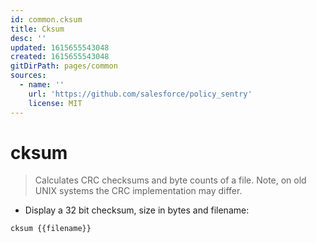 ```yaml
---
id: common.cksum
title: Cksum
desc: ''
updated: 1615655543048
created: 1615655543048
gitDirPath: pages/common
sources:
  - name: ''
    url: 'https://github.com/salesforce/policy_sentry'
    license: MIT
---
```

# cksum

> Calculates CRC checksums and byte counts of a file.
> Note, on old UNIX systems the CRC implementation may differ.

- Display a 32 bit checksum, size in bytes and filename:

`cksum {{filename}}`

